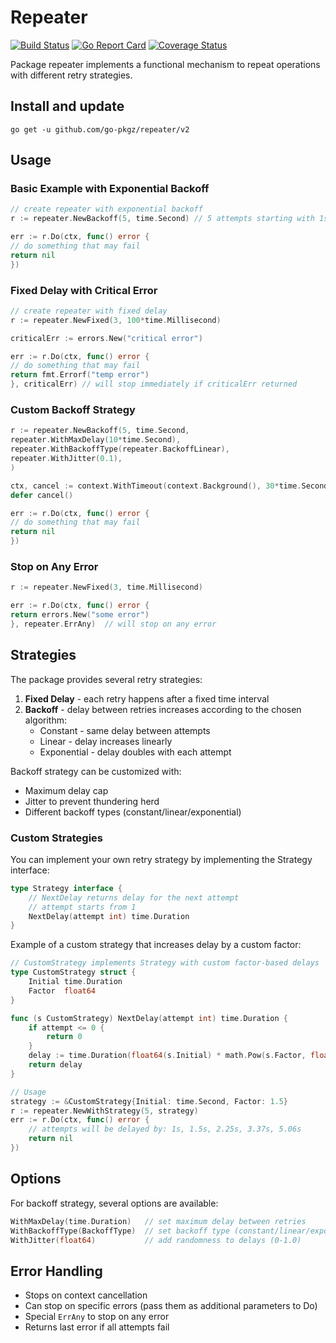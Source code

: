 # Repeater

[![Build Status](https://github.com/go-pkgz/repeater/workflows/build/badge.svg)](https://github.com/go-pkgz/repeater/actions) [![Go Report Card](https://goreportcard.com/badge/github.com/go-pkgz/repeater)](https://goreportcard.com/report/github.com/go-pkgz/repeater) [![Coverage Status](https://coveralls.io/repos/github/go-pkgz/repeater/badge.svg?branch=master)](https://coveralls.io/github/go-pkgz/repeater?branch=master)

Package repeater implements a functional mechanism to repeat operations with different retry strategies.

## Install and update

`go get -u github.com/go-pkgz/repeater/v2`

## Usage

### Basic Example with Exponential Backoff

```go
// create repeater with exponential backoff
r := repeater.NewBackoff(5, time.Second) // 5 attempts starting with 1s delay

err := r.Do(ctx, func() error {
// do something that may fail
return nil
})
```

### Fixed Delay with Critical Error

```go
// create repeater with fixed delay
r := repeater.NewFixed(3, 100*time.Millisecond)

criticalErr := errors.New("critical error")

err := r.Do(ctx, func() error {
// do something that may fail
return fmt.Errorf("temp error")
}, criticalErr) // will stop immediately if criticalErr returned
```

### Custom Backoff Strategy

```go
r := repeater.NewBackoff(5, time.Second,
repeater.WithMaxDelay(10*time.Second),
repeater.WithBackoffType(repeater.BackoffLinear),
repeater.WithJitter(0.1),
)

ctx, cancel := context.WithTimeout(context.Background(), 30*time.Second)
defer cancel()

err := r.Do(ctx, func() error {
// do something that may fail
return nil
})
```

### Stop on Any Error

```go
r := repeater.NewFixed(3, time.Millisecond)

err := r.Do(ctx, func() error {
return errors.New("some error")
}, repeater.ErrAny)  // will stop on any error
```

## Strategies

The package provides several retry strategies:

1. **Fixed Delay** - each retry happens after a fixed time interval
2. **Backoff** - delay between retries increases according to the chosen algorithm:
   - Constant - same delay between attempts
   - Linear - delay increases linearly
   - Exponential - delay doubles with each attempt

Backoff strategy can be customized with:
- Maximum delay cap
- Jitter to prevent thundering herd
- Different backoff types (constant/linear/exponential)

### Custom Strategies

You can implement your own retry strategy by implementing the Strategy interface:

```go
type Strategy interface {
    // NextDelay returns delay for the next attempt
    // attempt starts from 1
    NextDelay(attempt int) time.Duration
}
```

Example of a custom strategy that increases delay by a custom factor:

```go
// CustomStrategy implements Strategy with custom factor-based delays
type CustomStrategy struct {
    Initial time.Duration
    Factor  float64
}

func (s CustomStrategy) NextDelay(attempt int) time.Duration {
    if attempt <= 0 {
        return 0
    }
    delay := time.Duration(float64(s.Initial) * math.Pow(s.Factor, float64(attempt-1)))
    return delay
}

// Usage
strategy := &CustomStrategy{Initial: time.Second, Factor: 1.5}
r := repeater.NewWithStrategy(5, strategy)
err := r.Do(ctx, func() error {
    // attempts will be delayed by: 1s, 1.5s, 2.25s, 3.37s, 5.06s
    return nil
})
```

## Options

For backoff strategy, several options are available:

```go
WithMaxDelay(time.Duration)   // set maximum delay between retries
WithBackoffType(BackoffType)  // set backoff type (constant/linear/exponential)
WithJitter(float64)           // add randomness to delays (0-1.0)
```

## Error Handling

- Stops on context cancellation
- Can stop on specific errors (pass them as additional parameters to Do)
- Special `ErrAny` to stop on any error
- Returns last error if all attempts fail

